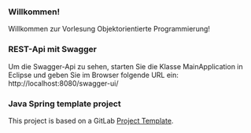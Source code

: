 ### Willkommen!

Willkommen zur Vorlesung Objektorientierte Programmierung!

### REST-Api mit Swagger

Um die Swagger-Api zu sehen, starten Sie die Klasse MainApplication in Eclipse und geben Sie im Browser folgende URL ein:
http://localhost:8080/swagger-ui/

### Java Spring template project

This project is based on a GitLab [Project Template](https://docs.gitlab.com/ee/gitlab-basics/create-project.html).
